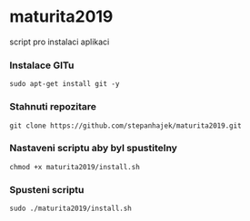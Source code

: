 # maturita2019
script pro instalaci aplikaci

### Instalace GITu
```
sudo apt-get install git -y
```

### Stahnuti repozitare
```
git clone https://github.com/stepanhajek/maturita2019.git
```

### Nastaveni scriptu aby byl spustitelny
```
chmod +x maturita2019/install.sh
```

### Spusteni scriptu
```
sudo ./maturita2019/install.sh
```